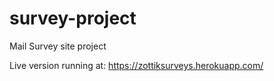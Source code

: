 # survey-project
Mail Survey site project


Live version running at:
https://zottiksurveys.herokuapp.com/
